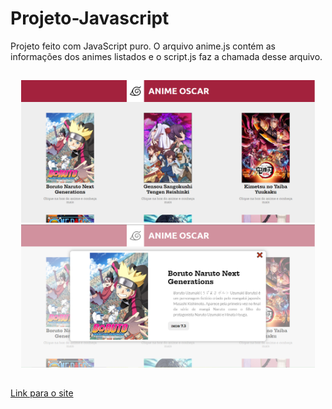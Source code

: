 # Projeto-Javascript

Projeto feito com JavaScript puro. O arquivo anime.js contém as informações dos animes listados e o script.js faz a chamada desse arquivo.

  ##
  <p align="center">
  <img width="470"src="assets/to_readme/telaInicial.png">
  <img width="470"src="assets/to_readme/modal.png">
  </p>
  
  ##
  [Link para o site](https://kalebes1.github.io/Projeto-Javascript/)
  
